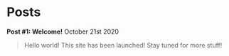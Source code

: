 # Posts

**Post \#1: Welcome!** October 21st 2020
> Hello world! This site has been launched! Stay tuned for more stuff!
